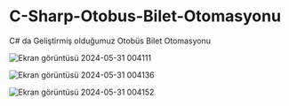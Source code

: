 # C-Sharp-Otobus-Bilet-Otomasyonu
C# da Geliştirmiş olduğumuz Otobüs Bilet Otomasyonu


![Ekran görüntüsü 2024-05-31 004111](https://github.com/ozgurgungoorr/C-Sharp-Otobus-Bilet-Otomasyonu/assets/171092519/0f02aa89-774d-4422-b433-4bb5eed7df1d)

![Ekran görüntüsü 2024-05-31 004136](https://github.com/ozgurgungoorr/C-Sharp-Otobus-Bilet-Otomasyonu/assets/171092519/2613ca8c-6225-4ff7-addb-88a893f4893a)

![Ekran görüntüsü 2024-05-31 004152](https://github.com/ozgurgungoorr/C-Sharp-Otobus-Bilet-Otomasyonu/assets/171092519/57c90ece-cd19-4f18-8a92-3b2d66edfa91)
